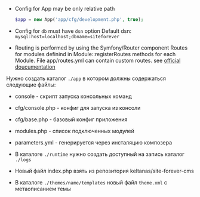 
* Config for App may be only relative path

    ```php
    $app = new App('app/cfg/development.php', true);
    ```

* Config for `db` must have `dsn` option
Default dsn: `mysql:host=localhost;dbname=siteforever`


* Routing is performed by using the Symfony/Router component
Routes for modules definind in Module::registerRoutes methods for each Module.
File app/routes.yml can contain custom routes.
see [official doucumentation](http://symfony.com/doc/current/components/routing/introduction.html)


Нужно создать каталог `./app` в котором должны содержаться следующие файлы:
* console - скрипт запуска консольных команд
* cfg/console.php - конфиг для запуска из консоли
* cfg/base.php - базовый конфиг приложения
* modules.php - список подключенных модулей
* parameters.yml - генерируется через инсталяцию композера

* В каталоге `./runtime` нужно создать доступный на запись каталог `./logs`

* Новый файл index.php взять из репозитория keltanas/site-forever-cms
* В каталоге `./themes/name/templates` новый файл `theme.xml` с метаописанием темы
